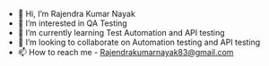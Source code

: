 - 👋 Hi, I’m Rajendra Kumar Nayak
- 👀 I’m interested in QA Testing
- 🌱 I’m currently learning Test Automation and API testing
- 💞️ I’m looking to collaborate on Automation testing and API testing
- 📫 How to reach me - Rajendrakumarnayak83@gmail.com

<!---
Rajendra9909/Rajendra9909 is a ✨ special ✨ repository because its `README.md` (this file) appears on your GitHub profile.
You can click the Preview link to take a look at your changes.
--->
